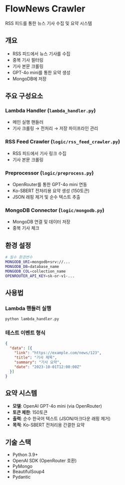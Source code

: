 # FlowNews Crawler

RSS 피드를 통한 뉴스 기사 수집 및 요약 시스템

## 개요

- RSS 피드에서 뉴스 기사를 수집
- 중복 기사 필터링 
- 기사 본문 크롤링
- GPT-4o mini를 통한 요약 생성
- MongoDB에 저장

## 주요 구성요소

### Lambda Handler (`lambda_handler.py`)
- 메인 실행 핸들러
- 기사 크롤링 → 전처리 → 저장 파이프라인 관리

### RSS Feed Crawler (`logic/rss_feed_crawler.py`)
- RSS 피드에서 기사 링크 수집
- 기사 본문 크롤링

### Preprocessor (`logic/preprocess.py`)
- OpenRouter를 통한 GPT-4o mini 연동
- Ko-SBERT 전처리용 요약 생성 (150토큰)
- JSON 래핑 제거 및 순수 텍스트 추출

### MongoDB Connector (`logic/mongodb.py`)
- MongoDB 연결 및 데이터 저장
- 중복 기사 체크

## 환경 설정

```bash
# 필수 환경변수
MONGODB_URI=mongodb+srv://...
MONGODB_DB=database_name
MONGODB_COL=collection_name
OPENROUTER_API_KEY=sk-or-v1-...
```

## 사용법

### Lambda 핸들러 실행
```python
python lambda_handler.py
```

### 테스트 이벤트 형식
```json
{
  "data": [{
    "link": "https://example.com/news/123",
    "title": "기사 제목",
    "summary": "기사 요약",
    "date": "2023-10-01T12:00:00Z"
  }]
}
```

## 요약 시스템

- **모델**: OpenAI GPT-4o mini (via OpenRouter)
- **토큰 제한**: 150토큰
- **출력**: 순수 한국어 텍스트 (JSON/마크다운 래핑 제거)
- **목적**: Ko-SBERT 전처리용 간결한 요약

## 기술 스택

- Python 3.9+
- OpenAI SDK (OpenRouter 호환)
- PyMongo
- BeautifulSoup4
- Pydantic
